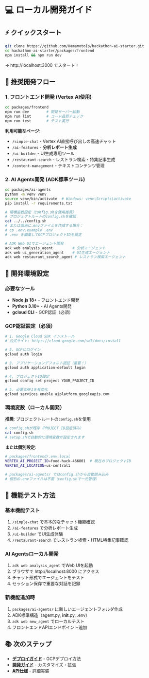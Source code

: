 # 💻 ローカル開発ガイド

## ⚡ クイックスタート

```bash
git clone https://github.com/HamamotoIp/hackathon-ai-starter.git
cd hackathon-ai-starter/packages/frontend
npm install && npm run dev
```

→ http://localhost:3000 でスタート！

## 🎯 推奨開発フロー

### 1. フロントエンド開発 (Vertex AI使用)
```bash
cd packages/frontend
npm run dev        # 開発サーバー起動
npm run lint       # コード品質チェック
npm run test       # テスト実行
```

**利用可能なページ**:
- `/simple-chat` - Vertex AI直接呼び出しの高速チャット
- `/ai-features` - **分析レポート生成**
- `/ui-builder` - UI生成専用ツール
- `/restaurant-search` - レストラン検索・特集記事生成
- `/content-management` - テキストコンテンツ管理

### 2. AI Agents開発 (ADK標準ツール)
```bash
cd packages/ai-agents
python -m venv venv
source venv/bin/activate  # Windows: venv\Scripts\activate
pip install -r requirements.txt

# 環境変数設定（config.shを使用推奨）
# プロジェクトルートのconfig.shを確認
cat ../../config.sh
# または個別に.envファイルを作成する場合：
# cp .env.example .env
# .env を編集してGCPプロジェクトIDを設定

# ADK Web UIでエージェント開発
adk web analysis_agent         # 分析エージェント
adk web ui_generation_agent    # UI生成エージェント
adk web restaurant_search_agent # レストラン検索エージェント
```

## 🔧 開発環境設定

### 必要なツール
- **Node.js 18+** - フロントエンド開発
- **Python 3.10+** - AI Agents開発  
- **gcloud CLI** - GCP認証（必須）

### GCP認証設定（必須）
```bash
# 1. Google Cloud SDK インストール
# 公式サイト: https://cloud.google.com/sdk/docs/install

# 2. GCPにログイン
gcloud auth login

# 3. アプリケーションデフォルト認証（重要！）
gcloud auth application-default login

# 4. プロジェクトID設定
gcloud config set project YOUR_PROJECT_ID

# 5. 必要なAPIを有効化
gcloud services enable aiplatform.googleapis.com
```

### 環境変数（ローカル開発）

**推奨**: プロジェクトルートの`config.sh`を使用
```bash
# config.shが既存（PROJECT_ID設定済み）
cat config.sh
# setup.shで自動的に環境変数が設定されます
```

**または個別設定**:
```bash
# packages/frontend/.env.local
VERTEX_AI_PROJECT_ID=food-hack-466801  # 現在のプロジェクトID
VERTEX_AI_LOCATION=us-central1

# packages/ai-agents/ ではconfig.shから自動読み込み
# 個別の.envファイルは不要（config.shで一元管理）
```

## 🎯 機能テスト方法

### 基本機能テスト
1. `/simple-chat` で基本的なチャット機能確認
2. `/ai-features` で分析レポート生成
3. `/ui-builder` でUI生成体験
4. `/restaurant-search` でレストラン検索・HTML特集記事確認

### AI Agentsローカル開発
1. `adk web analysis_agent` でWeb UIを起動
2. ブラウザで http://localhost:8000 にアクセス
3. チャット形式でエージェントをテスト
4. セッション保存で重要な対話を記録

### 新機能追加時
1. `packages/ai-agents/` に新しいエージェントフォルダ作成
2. ADK標準構造（agent.py, __init__.py, .env）
3. `adk web new_agent` でローカルテスト
4. フロントエンドAPIエンドポイント追加

## 📚 次のステップ

- **[デプロイガイド](./deployment.md)** - GCPデプロイ方法
- **[開発ガイド](../development/)** - カスタマイズ・拡張
- **[API仕様](../api/)** - 詳細実装